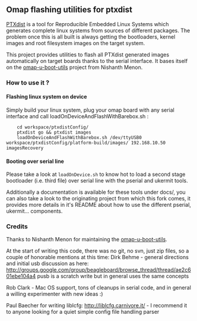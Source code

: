 ## Omap flashing utilities for ptxdist

[PTXdist](http://www.pengutronix.com/software/ptxdist/index_en.html) is a tool for Reproducible Embedded Linux Systems which generates complete linux systems from sources of different packages. The problem once this is all built is always getting the bootloaders, kernel images and root filesystem images on the target system.

This project provides utilities to flash all PTXdist generated images automatically on target boards thanks to the serial interface. It bases itself on the [omap-u-boot-utils](https://github.com/nmenon/omap-u-boot-utils) project from Nishanth Menon.

### How to use it ?
#### Flashing linux system on device
Simply build your linux system, plug your omap board with any serial interface and call loadOnDeviceAndFlashWithBarebox.sh :

```shell
	cd workspace/ptxdistConfig/
	ptxdist go && ptxdist images
	loadOnDeviceAndFlashWithBarebox.sh /dev/ttyUSB0 workspace/ptxdistConfig/platform-build/images/ 192.168.10.50 imagesRecovery 
```

#### Booting over serial line
Please take a look at ``loadOnDevice.sh`` to know hot to load a second stage bootloader (i.e. third file) over serial line with the pserial and ukermit tools.

Additionally a documentation is available for these tools under docs/, you can also take a look to the originating project from which this fork comes, it provides more details in it's README about how to use the different pserial, ukermit... components.

### Credits
Thanks to Nishanth Menon for maintaining the [omap-u-boot-utils](https://github.com/nmenon/omap-u-boot-utils). 

At the start of writing this code, there was no git, no svn, just zip files,
so a couple of honorable mentions at this time:
Dirk Behme - general directions and initial usb discussion as here:
http://groups.google.com/group/beagleboard/browse_thread/thread/ae2c601ebe104a4
pusb is a scratch write but in general uses the same concepts

Rob Clark - Mac OS support, tons of cleanups in serial code, and in general a
willing experimenter with new ideas :)

Paul Baecher for writing liblcfg: http://liblcfg.carnivore.it/ - I recommend it
to anyone looking for a quiet simple config file handling parser
